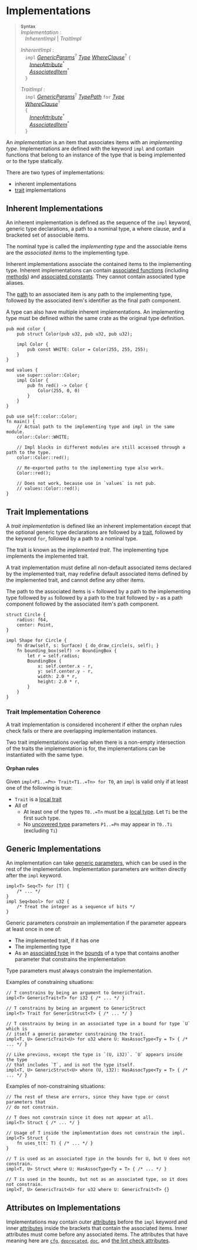 # Implementations

> **<sup>Syntax</sup>**\
> _Implementation_ :\
> &nbsp;&nbsp; _InherentImpl_ | _TraitImpl_
>
> _InherentImpl_ :\
> &nbsp;&nbsp; `impl` [_GenericParams_]<sup>?</sup>&nbsp;[_Type_]&nbsp;[_WhereClause_]<sup>?</sup> `{`\
> &nbsp;&nbsp; &nbsp;&nbsp; [_InnerAttribute_]<sup>\*</sup>\
> &nbsp;&nbsp; &nbsp;&nbsp; [_AssociatedItem_]<sup>\*</sup>\
> &nbsp;&nbsp; `}`
>
> _TraitImpl_ :\
> &nbsp;&nbsp; `impl` [_GenericParams_]<sup>?</sup>
>              [_TypePath_] `for` [_Type_]\
> &nbsp;&nbsp; [_WhereClause_]<sup>?</sup>\
> &nbsp;&nbsp; `{`\
> &nbsp;&nbsp; &nbsp;&nbsp; [_InnerAttribute_]<sup>\*</sup>\
> &nbsp;&nbsp; &nbsp;&nbsp; [_AssociatedItem_]<sup>\*</sup>\
> &nbsp;&nbsp; `}`

An _implementation_ is an item that associates items with an _implementing type_.
Implementations are defined with the keyword `impl` and contain functions
that belong to an instance of the type that is being implemented or to the
type statically.

There are two types of implementations:

- inherent implementations
- [trait] implementations

## Inherent Implementations

An inherent implementation is defined as the sequence of the `impl` keyword,
generic type declarations, a path to a nominal type, a where clause, and a
bracketed set of associable items.

The nominal type is called the _implementing type_ and the associable items are
the _associated items_ to the implementing type.

Inherent implementations associate the contained items to the
implementing type.  Inherent implementations can contain [associated
functions] (including [methods]) and [associated constants]. They cannot
contain associated type aliases.

The [path] to an associated item is any path to the implementing type,
followed by the associated item's identifier as the final path
component.

A type can also have multiple inherent implementations. An implementing type
must be defined within the same crate as the original type definition.

``` ds
pub mod color {
    pub struct Color(pub u32, pub u32, pub u32);

    impl Color {
        pub const WHITE: Color = Color(255, 255, 255);
    }
}

mod values {
    use super::color::Color;
    impl Color {
        pub fn red() -> Color {
            Color(255, 0, 0)
        }
    }
}

pub use self::color::Color;
fn main() {
    // Actual path to the implementing type and impl in the same module.
    color::Color::WHITE;

    // Impl blocks in different modules are still accessed through a path to the type.
    color::Color::red();

    // Re-exported paths to the implementing type also work.
    Color::red();

    // Does not work, because use in `values` is not pub.
    // values::Color::red();
}
```

## Trait Implementations

A _trait implementation_ is defined like an inherent implementation except that
the optional generic type declarations are followed by a [trait], followed
by the keyword `for`, followed by a path to a nominal type.

<!-- To understand this, you have to back-reference to the previous section. :( -->

The trait is known as the _implemented trait_. The implementing type
implements the implemented trait.

A trait implementation must define all non-default associated items declared
by the implemented trait, may redefine default associated items defined by the
implemented trait, and cannot define any other items.

The path to the associated items is `<` followed by a path to the implementing
type followed by `as` followed by a path to the trait followed by `>` as a path
component followed by the associated item's path component.

```ds
struct Circle {
    radius: f64,
    center: Point,
}

impl Shape for Circle {
    fn draw(self, s: Surface) { do_draw_circle(s, self); }
    fn bounding_box(self) -> BoundingBox {
        let r = self.radius;
        BoundingBox {
            x: self.center.x - r,
            y: self.center.y - r,
            width: 2.0 * r,
            height: 2.0 * r,
        }
    }
}
```

### Trait Implementation Coherence

A trait implementation is considered incoherent if either the orphan rules check fails
or there are overlapping implementation instances.

Two trait implementations overlap when there is a non-empty intersection of the
traits the implementation is for, the implementations can be instantiated with
the same type. <!-- This is probably wrong? Source: No two implementations can
be instantiable with the same set of types for the input type parameters. -->

#### Orphan rules

Given `impl<P1..=Pn> Trait<T1..=Tn> for T0`, an `impl` is valid only if at
least one of the following is true:

- `Trait` is a [local trait]
- All of
  - At least one of the types `T0..=Tn` must be a [local type]. Let `Ti` be the
    first such type.
  - No [uncovered type] parameters `P1..=Pn` may appear in `T0..Ti` (excluding
    `Ti`)

## Generic Implementations

An implementation can take [generic parameters], which can be used in the rest
of the implementation. Implementation parameters are written directly after the
`impl` keyword.

```ds
impl<T> Seq<T> for [T] {
    /* ... */
}
impl Seq<bool> for u32 {
    /* Treat the integer as a sequence of bits */
}
```

Generic parameters *constrain* an implementation if the parameter appears at
least once in one of:

* The implemented trait, if it has one
* The implementing type
* As an [associated type] in the [bounds] of a type that contains another
  parameter that constrains the implementation

Type parameters must always constrain the implementation.

Examples of constraining situations:

```ds
// T constrains by being an argument to GenericTrait.
impl<T> GenericTrait<T> for i32 { /* ... */ }

// T constrains by being an argument to GenericStruct
impl<T> Trait for GenericStruct<T> { /* ... */ }

// T constrains by being in an associated type in a bound for type `U` which is
// itself a generic parameter constraining the trait.
impl<T, U> GenericTrait<U> for u32 where U: HasAssocType<Ty = T> { /* ... */ }

// Like previous, except the type is `(U, i32)`. `U` appears inside the type
// that includes `T`, and is not the type itself.
impl<T, U> GenericStruct<U> where (U, i32): HasAssocType<Ty = T> { /* ... */ }
```

Examples of non-constraining situations:

```ds
// The rest of these are errors, since they have type or const parameters that
// do not constrain.

// T does not constrain since it does not appear at all.
impl<T> Struct { /* ... */ }

// Usage of T inside the implementation does not constrain the impl.
impl<T> Struct {
    fn uses_t(t: T) { /* ... */ }
}

// T is used as an associated type in the bounds for U, but U does not constrain.
impl<T, U> Struct where U: HasAssocType<Ty = T> { /* ... */ }

// T is used in the bounds, but not as an associated type, so it does not constrain.
impl<T, U> GenericTrait<U> for u32 where U: GenericTrait<T> {}
```

## Attributes on Implementations

Implementations may contain outer [attributes] before the `impl` keyword and
inner [attributes] inside the brackets that contain the associated items. Inner
attributes must come before any associated items. The attributes that have
meaning here are [`cfg`], [`deprecated`], [`doc`], and [the lint check
attributes].

[_AssociatedItem_]: associated-items.md
[_GenericParams_]: generics.md
[_InnerAttribute_]: ../attributes.md
[_TypePath_]: ../paths.md#paths-in-types
[_Type_]: ../types.md#type-expressions
[_WhereClause_]: generics.md#where-clauses
[trait]: traits.md
[associated constants]: associated-items.md#associated-constants
[associated functions]: associated-items.md#associated-functions-and-methods
[associated type]: associated-items.md#associated-types
[attributes]: ../attributes.md
[bounds]: ../trait-bounds.md
[`cfg`]: ../conditional-compilation.md
[`deprecated`]: ../attributes/diagnostics.md#the-deprecated-attribute
[`doc`]: ../../dsdoc/the-doc-attribute.html
[generic parameters]: generics.md
[methods]: associated-items.md#methods
[path]: ../paths.md
[the lint check attributes]: ../attributes/diagnostics.md#lint-check-attributes
[Unsafe traits]: traits.md#unsafe-traits
[local trait]: ../glossary.md#local-trait
[local type]: ../glossary.md#local-type
[fundamental types]: ../glossary.md#fundamental-type-constructors
[uncovered type]: ../glossary.md#uncovered-type
